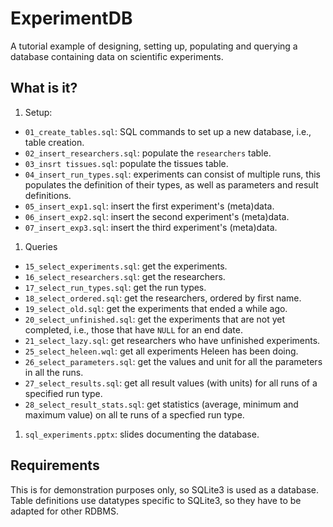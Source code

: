 # ExperimentDB

A tutorial example of designing, setting up, populating and querying a
database containing data on scientific experiments.

## What is it?
1. Setup:
  * `01_create_tables.sql`: SQL commands to set up a new database,
        i.e., table creation.
  * `02_insert_researchers.sql`: populate the `researchers` table.
  * `03_insrt tissues.sql`: populate the tissues table.
  * `04_insert_run_types.sql`: experiments can consist of multiple runs,
        this populates the definition of their types, as well as
        parameters and result definitions.
  * `05_insert_exp1.sql`: insert the first experiment's (meta)data.
  * `06_insert_exp2.sql`: insert the second experiment's (meta)data.
  * `07_insert_exp3.sql`: insert the third experiment's (meta)data.
1. Queries
  * `15_select_experiments.sql`: get the experiments.
  * `16_select_researchers.sql`: get the researchers.
  * `17_select_run_types.sql`: get the run types.
  * `18_select_ordered.sql`: get the researchers, ordered by first name.
  * `19_select_old.sql`: get the experiments that ended a while ago.
  * `20_select_unfinished.sql`: get the experiments that are not yet
        completed, i.e., those that have `NULL` for an end date.
  * `21_select_lazy.sql`: get researchers who have unfinished experiments.
  * `25_select_heleen.wql`: get all experiments Heleen has been doing.
  * `26_select_parameters.sql`: get the values and unit for all the
        parameters in all the runs.
  * `27_select_results.sql`: get all result values (with units) for all
        runs of a specified run type.
  * `28_select_result_stats.sql`: get statistics (average, minimum and
        maximum value) on all te runs of a specfied run type.
1. `sql_experiments.pptx`: slides documenting the database.

## Requirements
This is for demonstration purposes only, so SQLite3 is used as a database.
Table definitions use datatypes specific to SQLite3, so they have to be
adapted for other RDBMS.

